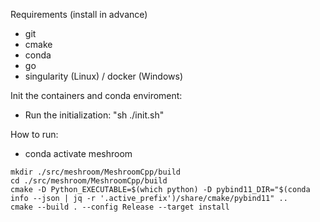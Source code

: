 Requirements (install in advance)
* git
* cmake 
* conda
* go
* singularity (Linux) / docker (Windows)

Init the containers and conda enviroment:
* Run the initialization: "sh ./init.sh"

How to run: 
* conda activate meshroom

```
mkdir ./src/meshroom/MeshroomCpp/build
cd ./src/meshroom/MeshroomCpp/build
cmake -D Python_EXECUTABLE=$(which python) -D pybind11_DIR="$(conda info --json | jq -r '.active_prefix')/share/cmake/pybind11" ..
cmake --build . --config Release --target install
```

